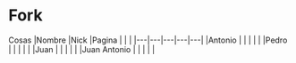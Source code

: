 # Fork
Cosas
|Nombre   |Nick   |Pagina   |   |   |
|---|---|---|---|---|
|Antonio   |   |   |   |   |
|Pedro   |   |   |   |   |
|Juan   |   |   |   |   |
|Juan Antonio   |   |   |   |   |
